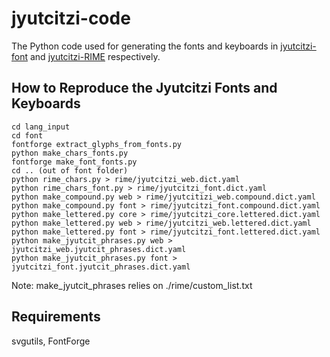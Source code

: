 # jyutcitzi-code
The Python code used for generating the fonts and keyboards in [jyutcitzi-font](https://github.com/jyutcitzi/jyutcitzi-fonts) and [jyutcitzi-RIME](https://github.com/jyutcitzi/jyutcitzi-RIME) respectively.


## How to Reproduce the Jyutcitzi Fonts and Keyboards
```
cd lang_input
cd font
fontforge extract_glyphs_from_fonts.py
python make_chars_fonts.py
fontforge make_font_fonts.py
cd .. (out of font folder)
python rime_chars.py > rime/jyutcitzi_web.dict.yaml
python rime_chars_font.py > rime/jyutcitzi_font.dict.yaml
python make_compound.py web > rime/jyutcitizi_web.compound.dict.yaml
python make_compound.py font > rime/jyutcitzi_font.compound.dict.yaml
python make_lettered.py core > rime/jyutcitzi_core.lettered.dict.yaml
python make_lettered.py web > rime/jyutcitzi_web.lettered.dict.yaml
python make_lettered.py font > rime/jyutcitzi_font.lettered.dict.yaml
python make_jyutcit_phrases.py web > jyutcitzi_web.jyutcit_phrases.dict.yaml
python make_jyutcit_phrases.py font > jyutcitzi_font.jyutcit_phrases.dict.yaml
```
Note: make_jyutcit_phrases relies on ./rime/custom_list.txt

## Requirements
svgutils, FontForge
